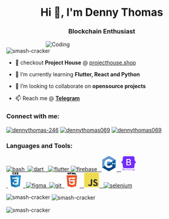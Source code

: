 <h1 align="center">Hi 👋, I'm Denny Thomas</h1>
<h3 align="center">Blockchain Enthusiast</h3>
<img align="right" alt="Coding" width="400" src="https://i.pinimg.com/originals/c0/96/b2/c096b276205f1b632555943faf3bf768.gif">

<p align="left"> <img src="https://komarev.com/ghpvc/?username=smash-cracker&label=Profile%20views&color=0e75b6&style=flat" alt="smash-cracker" /> </p>

- 🔭 checkout **Project House** @ <a href="https://projecthouse.shop/">projecthouse.shop</a>

- 🌱 I’m currently learning **Flutter, React and Python**

- 👯 I’m looking to collaborate on **opensource projects**

- 📫 Reach me @ <a href="https://t.me/gentleberry"> **Telegram** </a>

<h3 align="left">Connect with me:</h3>
<p align="left">
<a href="https://linkedin.com/in/dennythomas-246" target="blank"><img align="center" src="https://raw.githubusercontent.com/rahuldkjain/github-profile-readme-generator/master/src/images/icons/Social/linked-in-alt.svg" alt="dennythomas-246" height="30" width="40" /></a>
<a href="https://www.hackerrank.com/dennythomas069" target="blank"><img align="center" src="https://raw.githubusercontent.com/rahuldkjain/github-profile-readme-generator/master/src/images/icons/Social/hackerrank.svg" alt="dennythomas069" height="30" width="40" /></a>
<a href="https://www.youtube.com/@collegeprojecthub" target="blank"><img align="center" src="https://img.icons8.com/?size=64&id=121211&format=png" alt="dennythomas069" height="40" width="40" /></a>
</p>

<h3 align="left">Languages and Tools:</h3>
<p align="left"> <a href="https://www.python.org/" target="_blank" rel="noreferrer"> <img src="https://www.vectorlogo.zone/logos/python/python-icon.svg" alt="bash" width="40" height="40"/> </a>  <a href="https://dart.dev" target="_blank" rel="noreferrer"> &nbsp;<img src="https://www.vectorlogo.zone/logos/dartlang/dartlang-icon.svg" alt="dart" width="40" height="40"/> </a>  <a href="https://flutter.dev" target="_blank" rel="noreferrer">&nbsp; <img src="https://www.vectorlogo.zone/logos/flutterio/flutterio-icon.svg" alt="flutter" width="40" height="40"/> </a> <a href="https://firebase.google.com/" target="_blank" rel="noreferrer"> <img src="https://www.vectorlogo.zone/logos/firebase/firebase-icon.svg" alt="firebase" width="40" height="40"/> </a> <a href="https://www.w3schools.com/cpp/" target="_blank" rel="noreferrer">  &nbsp; <img src="https://raw.githubusercontent.com/devicons/devicon/master/icons/cplusplus/cplusplus-original.svg" alt="cplusplus" width="40" height="40"/> </a> <a href="https://getbootstrap.com" target="_blank" rel="noreferrer">&nbsp; <img src="https://raw.githubusercontent.com/devicons/devicon/master/icons/bootstrap/bootstrap-plain-wordmark.svg" alt="bootstrap" width="40" height="40"/> </a> <br> <a href="https://www.w3schools.com/css/" target="_blank" rel="noreferrer"> &nbsp;<img src="https://raw.githubusercontent.com/devicons/devicon/master/icons/css3/css3-original-wordmark.svg" alt="css3" width="40" height="40"/> </a> <a href="https://www.figma.com/" target="_blank" rel="noreferrer"> &nbsp;<img src="https://www.vectorlogo.zone/logos/figma/figma-icon.svg" alt="figma" width="40" height="40"/> </a> <a href="https://git-scm.com/" target="_blank" rel="noreferrer"> &nbsp;<img src="https://www.vectorlogo.zone/logos/git-scm/git-scm-icon.svg" alt="git" width="40" height="40"/> </a> <a href="https://www.w3.org/html/" target="_blank" rel="noreferrer"> &nbsp;<img src="https://raw.githubusercontent.com/devicons/devicon/master/icons/html5/html5-original-wordmark.svg" alt="html5" width="40" height="40"/> </a> <a href="https://developer.mozilla.org/en-US/docs/Web/JavaScript" target="_blank" rel="noreferrer">&nbsp; <img src="https://raw.githubusercontent.com/devicons/devicon/master/icons/javascript/javascript-original.svg" alt="javascript" width="40" height="40"/> </a> <a href="https://www.selenium.dev" target="_blank" rel="noreferrer">&nbsp; <img src="https://raw.githubusercontent.com/detain/svg-logos/780f25886640cef088af994181646db2f6b1a3f8/svg/selenium-logo.svg" alt="selenium" width="40" height="40"/> </a> </p>

<p><img align="left" src="https://github-readme-stats.vercel.app/api/top-langs?username=smash-cracker&show_icons=true&locale=en&layout=compact" alt="smash-cracker" /></p>

<p>&nbsp;<img align="center" src="https://github-readme-stats.vercel.app/api?username=smash-cracker&show_icons=true&locale=en" alt="smash-cracker" /></p>

<p><img align="center" src="https://github-readme-streak-stats.herokuapp.com/?user=smash-cracker&" alt="smash-cracker" /></p>
